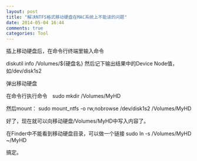 ```yaml
---
layout: post
title: "解决NTFS格式移动硬盘在MAC系统上不能读的问题"
date: 2014-05-04 16:44
comments: true
categories: Tool
---
```



插上移动硬盘后，在命令行终端里输入命令

diskutil info /Volumes/${硬盘名}
然后记下输出结果中的Device Node值，如/dev/disk1s2

弹出移动硬盘

在命令行执行命令　sudo mkdir /Volumes/MyHD

然后mount：
sudo mount_ntfs -o rw,nobrowse /dev/disk1s2 /Volumes/MyHD

好了，现在就可以向移动硬盘/Volumes/MyHD中写入内容了。

在Finder中不能看到移动硬盘目录，可以做一个链接
sudo ln -s /Volumes/MyHD ~/MyHD

搞定。
